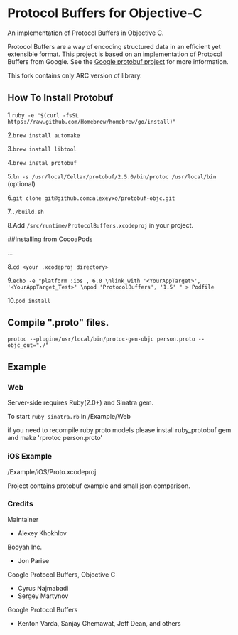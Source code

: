 Protocol Buffers for Objective-C
=================

An implementation of Protocol Buffers in Objective C.

Protocol Buffers are a way of encoding structured data in an efficient yet extensible format.
This project is based on an implementation of Protocol Buffers from Google.  See the
[Google protobuf project][g-protobuf] for more information.

[g-protobuf]: https://developers.google.com/protocol-buffers/docs/overview

This fork contains only ARC version of library.

## How To Install Protobuf
1.`ruby -e "$(curl -fsSL https://raw.github.com/Homebrew/homebrew/go/install)"`

2.`brew install automake`

3.`brew install libtool`

4.`brew instal protobuf`

5.`ln -s /usr/local/Cellar/protobuf/2.5.0/bin/protoc /usr/local/bin` (optional)

6.`git clone git@github.com:alexeyxo/protobuf-objc.git`

7.`./build.sh`

8.Add `/src/runtime/ProtocolBuffers.xcodeproj` in your project.

##Installing from CocoaPods

...

8.`cd <your .xcodeproj directory>`

9.`echo -e "platform :ios , 6.0 \nlink_with '<YourAppTarget>', '<YourAppTarget_Test>' \npod 'ProtocolBuffers', '1.5' " > Podfile`

10.`pod install`



## Compile ".proto" files.
`protoc --plugin=/usr/local/bin/protoc-gen-objc person.proto --objc_out="./"`

## Example

### Web

Server-side requires Ruby(2.0+) and Sinatra gem.

To start `ruby sinatra.rb` in /Example/Web

if you need to recompile ruby proto models please install ruby_protobuf gem and make 'rprotoc person.proto'

### iOS Example
/Example/iOS/Proto.xcodeproj

Project contains protobuf example and small json comparison.

### Credits

Maintainer
- Alexey Khokhlov

Booyah Inc.
- Jon Parise

Google Protocol Buffers, Objective C
- Cyrus Najmabadi
- Sergey Martynov

Google Protocol Buffers
- Kenton Varda, Sanjay Ghemawat, Jeff Dean, and others
